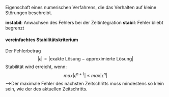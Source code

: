 Eigenschaft eines numerischen Verfahrens, die das Verhalten auf kleine Störungen beschreibt.

__instabil__: Anwachsen des Fehlers bei der Zeitintegration
__stabil__: Fehler bliebt begrenzt

#### vereinfachtes Stabilitätskriterium
Der Fehlerbetrag 
$$
|\epsilon|= |\text{exakte Lösung}\ -\ \text{approximierte Lösung}|
$$ 
Stabilität wird erreicht, wenn:
$$
max|\epsilon^{n+1}|\ \leq\ max|\epsilon^n|
$$
-->Der maximale Fehler des nächsten Zeitschritts muss mindestens so klein sein, wie der des aktuellen Zeitschritts.


